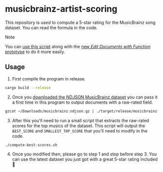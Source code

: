 # musicbrainz-artist-scoring

This repository is used to compute a 5-star rating for the MusicBrainz song dataset. You can read the formula in the code.

> [!NOTE]
> You can [use this script](https://gist.github.com/Kerollmops/e5548d09b47127ff5bddb23eaf43c992) along with the
> [new _Edit Documents with Function_ prototype](https://meilisearch.notion.site/Edit-Documents-with-Rhai-0cff8fea7655436592e7c8a6de932062?pvs=74) to do it more easily.

## Usage

1. First compile the program in release.

```bash
cargo build --release
```

2. Once you [downloaded the NDJSON MusicBrainz dataset][mb-download-link] you can pass it a first time in this program to output documents with a raw-rated field.

```bash
gzcat ~/Downloads/musicbrainz.ndjson.gz | ./target/release/musicbrainz-artist-scoring | gzip | cpipe -vt > ~/Downloads/musicbrainz-rated.ndjson.gz
```

3. After this you'll need to run a small script that extracts the raw-rated scores for the top musics of the dataset. This script will output the `BEST_SCORE` and `SMALLEST_TOP_SCORE` that you'll need to modify in the code.

```bash
./compute-best-scores.sh
```

4. Once you modified then, please go to step 1 and stop before step 3. You can use the latest dataset you just got with a great 5-star rating included 🎉

[mb-download-link]: https://www.notion.so/meilisearch/Songs-from-MusicBrainz-686e31b2bd3845898c7746f502a6e117
